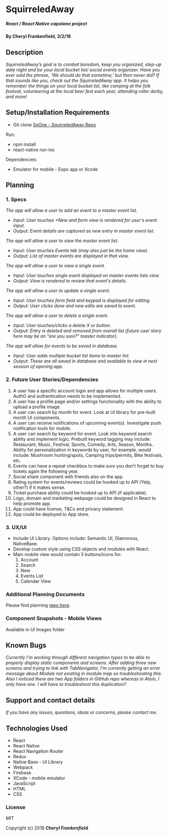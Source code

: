 # SquirreledAway

##### React / React Native capstone project  

#### By Cheryl Frankenfield, 3/2/18

## Description

_SquirreledAway’s goal is to combat boredom, keep you organized, step-up date night and be your local bucket list/ social events organizer. Have you ever said the phrase, ‘We should do that sometime,’ but then never did? If that sounds like you, check out the SquirreledAway app. It helps you remember the things on your local bucket list, like camping at the folk festival, volunteering at the local beer fest each year, attending roller derby, and more!_

## Setup/Installation Requirements

* Git clone [SqOne - SquirreledAway Repo](https://github.com/CherylFrankenfield/sqOne.git)

Run:
* npm install
* react-native run-ios

Dependencies:
* Emulator for mobile - Expo app or Xcode

## Planning

### 1. Specs
_The app will allow a user to add an event to a master event list._
* _Input: User touches +New and form view is rendered for user's event input._
* _Output: Event details are captured as new entry in master event list._

_The app will allow a user to view the master event list._
* _Input: User touches Events tab (may also just be the home view)._
* _Output: List of master events are displayed in that view._

_The app will allow a user to view a single event._
* _Input: User touches single event displayed on master events lists view._
* _Output: View is rendered to review that event's details._

_The app will allow a user to update a single event._
* _Input: User touches form field and keypad is displayed for editing._
* _Output: User clicks done and new edits are saved to event._

_The app will allow a user to delete a single event._
* _Input: User touches/clicks a delete X or button._
* _Output: Entry is deleted and removed from overall list (future user story here may be an "are you sure?" toaster indicator)._

_The app will allow for events to be saved in database._
* _Input: User adds multiple bucket list items to master list._
* _Output: These are all saved in database and available to view in next session of opening app._

### 2. Future User Stories/Dependencies

1. A user has a specific account login and app allows for multiple users. AuthO and authentication needs to be implemented.
2. A user has a profile page and/or settings functionality with the ability to upload a profile image.
3. A user can search by month for event. Look at UI library for pre-built month UI components.
4. A user can receive notifications of upcoming event(s). Investigate push notification tools for mobile.
5. A user can search by keyword for event. Look into keyword search ability and implement logic. Prebuilt keyword tagging may include: Restaurant, Music, Festival, Sports, Comedy, Arts, Season, Months. Ability for personalization in keywords by user, for example, would include: Mushroom hunting/spots, Camping trips/permits, Bike festivals, etc.
6. Events can have a repeat checkbox to make sure you don’t forget to buy tickets again the following year.
7. Social share component with friends also on the app.
8. Rating system for events/reviews could be hooked up to API (Yelp, other?) if it makes sense.
9. Ticket purchase ability could be hooked up to API (if applicable).
10. Logo, domain and marketing webpage could be designed in React to help promote app.
11. App could have license, T&Cs and privacy statement.
12. App could be deployed to App store.

### 3. UX/UI
* Include UI Library. Options include: Semantic UI, Glamorous, NativeBase.
* Develop custom style using CSS objects and modules with React.
* Main mobile view would contain 5 buttons/icons for:
  1. Account
  2. Search
  3. New
  4. Events List
  5. Calendar View

### Additional Planning Documents

Please find planning [repo here](https://github.com/CherylFrankenfield/squirreledaway-planning.git).

### Component Snapshots - Mobile Views

Available in UI Images folder

  ## Known Bugs

  _Currently I'm working through different navigation types to be able to properly display static components and screens. After adding three new screens and trying to link with TabNavigator, I'm currently getting an error message about Module not existing in module map so troubleshooting this. Also I noticed there are two App folders in GitHub repo whereas in Atom, I only have one. I will have to troubleshoot this duplication?_

  ## Support and contact details

  _If you have any issues, questions, ideas or concerns, please contact me._

  ## Technologies Used

  * React
  * React Native
  * React Navigation Router
  * Redux
  * Native Base - UI Library
  * Webpack
  * Firebase
  * XCode - mobile emulator
  * JavaScript
  * HTML
  * CSS

  ### License

  *MIT*

  Copyright (c) 2018 **_Cheryl Frankenfield_**
